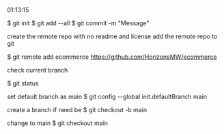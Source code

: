 01:13:15

$ git init
$ git add --all
$ git commit -m "Message"

create the remote repo with no readme and license
add the remote repo to git

$ git remote add ecommerce https://github.com/HorizonsMW/ecommerce

check current branch

$ git status

set default branch as main
$ git config --global init.defaultBranch main

create a branch if need be
$ git checkout -b main

change to main
$ git checkout main